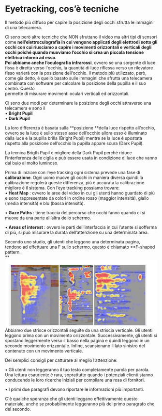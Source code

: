 # Eyetracking, cos’è tecniche


Il metodo più diffuso per capire la posizione degli occhi sfrutta le immagini
di una telecamera.

  
Ci sono però altre tecniche che NON sfruttano il video ma altri tipi di
sensori come **nell’elettroculografia  **in cui vengono applicati degli
elettrodi sotto gli occhi con cui riusciamo a capire i movimenti orizzontali e
verticali degli occhi poiché quando muoviamo l’occhio si crea un piccola
tensione elettrica intorno ad esso.  
Poi abbiamo anche**  l’oculografia infrarossi**, ovvero se una sorgente di
luce fissa è diretta verso l'occhio, la quantità di luce riflessa verso un
rilevatore fisso varierà con la posizione dell'occhio. Il metodo più
utilizzato, però, come già detto, è quello basato sulle immagini che sfrutta
una telecamera combinata con software per calcolare la posizione della pupilla
e il suo centro. Questo  
permette di misurare movimenti oculari verticali ed orizzontali.  
  

Ci sono due modi per determinare la posizione degli occhi attraverso una
telecamera e sono il  
• **Bright Pupil**  
• **Dark Pupil**  
  

La loro differenza è basata sulla **posizione  **della luce rispetto
all’occhio, ovvero se la luce è sullo stesso asse dell’occhio allora esso è
illuminato dalla luce e la pupilla brilla (Bright Pupil) mentre se la luce è
spostata rispetto alla posizione dell’occhio la pupilla appare scura (Dark
Pupil).  
  

La tecnica Brigth Pupil è migliore della Dark Pupil perché riduce
l’interferenza delle ciglia e può essere usata in condizione di luce che vanno
dal buio al molto luminoso.  
  

Prima di iniziare con l’eye tracking ogni sistema prevede una fase di
**calibrazione**. Ogni uomo muove gli occhi in maniera diversa quindi la
calibrazione regolerà queste differenza, più è accurata la calibrazione
migliore è il sistema. Con l’eye tracking possiamo trovare:  
• **Heat Map** : ovvero le aree del video in cui gli utenti hanno guardato di
più e sono rappresentate da colori in ordine rosso (maggior intensità), giallo
(media intensità) e blu (bassa intensità).

• **Gaze Paths** : tiene traccia del percorso che occhi fanno quando ci si
muove da una parte all’altra dello schermo.

• **Areas of interest** : ovvero le parti dell’interfaccia in cui l’utente si
sofferma di più, si può  misurare la durata dell’attenzione su una determinata
area.

Secondo uno studio, gli utenti che leggono una determinata pagina, tendono ad
effettuare una F sullo schermo, questo è chiamato **F-shaped pattern.  
**![](media/paste-e9a86a8f7fd387761fe89809c018fb0358df03f1.jpg)  
Abbiamo due strisce orizzontali seguite da una striscia verticale. Gli utenti
leggono prima con un movimento orizzontale. Successivamente, gli utenti si
spostano leggermente verso il basso nella pagina e quindi leggono in un
secondo movimento orizzontale. Infine, scansionano il lato sinistro del
contenuto con un movimento verticale.  
  

Dei semplici consigli per catturare al meglio l’attenzione:

• Gli utenti non leggeranno il tuo testo completamente parola per parola. Una
lettura esauriente è rara, soprattutto quando i potenziali clienti stanno
conducendo le loro ricerche iniziali per compilare una rosa di fornitori.

• I primi due paragrafi devono riportare le informazioni più importanti.

C'è qualche speranza che gli utenti leggano effettivamente questo materiale,
anche se probabilmente leggeranno più del primo paragrafo che del secondo.  

